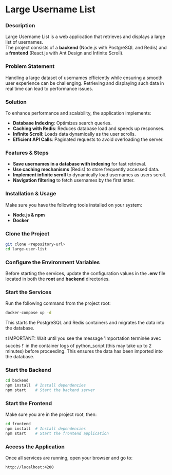 # Large Username List

### Description

Large Username List is a web application that retrieves and displays a large list of usernames.  
The project consists of a **backend** (Node.js with PostgreSQL and Redis) and a **frontend** (React.js with Ant Design and Infinite Scroll). 

### Problem Statement

Handling a large dataset of usernames efficiently while ensuring a smooth user experience can be challenging. Retrieving and displaying such data in real time can lead to performance issues.

### Solution

To enhance performance and scalability, the application implements:
- **Database Indexing**: Optimizes search queries.
- **Caching with Redis**: Reduces database load and speeds up responses.
- **Infinite Scroll**: Loads data dynamically as the user scrolls.
- **Efficient API Calls**: Paginated requests to avoid overloading the server.

### Features & Steps

- **Save usernames in a database with indexing** for fast retrieval.
- **Use caching mechanisms** (Redis) to store frequently accessed data.
- **Implement infinite scroll** to dynamically load usernames as users scroll.
- **Navigation filtering** to fetch usernames by the first letter.


### Installation & Usage


Make sure you have the following tools installed on your system:  
- **Node.js & npm**
- **Docker**  

### Clone the Project

```sh
git clone <repository-url>
cd large-user-list
```

### Configure the Environment Variables

Before starting the services, update the configuration values in the **.env** file located in both the **root** and **backend** directories.


### Start the Services

Run the following command from the project root:

```sh
docker-compose up -d
```

This starts the PostgreSQL and Redis containers and migrates the data into the database.

❗ IMPORTANT: Wait until you see the message 'Importation terminée avec succès !' in the container logs of python_script (this may take up to 2 minutes) before proceeding. This ensures the data has been imported into the database.

### Start the Backend

```sh
cd backend
npm install  # Install dependencies
npm start    # Start the backend server
```

### Start the Frontend

Make sure you are in the project root, then:

```sh
cd frontend
npm install  # Install dependencies
npm start    # Start the frontend application
```

### Access the Application

Once all services are running, open your browser and go to:

```sh
http://localhost:4200
```
